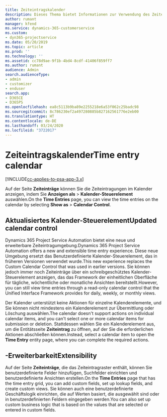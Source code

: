 ```yaml
---
title: Zeiteintragskalender
description: Dieses Thema bietet Informationen zur Verwendung des Zeiteintragskalenders.
author: rumant
manager: kfend
ms.service: dynamics-365-customerservice
ms.custom:
- dyn365-projectservice
ms.date: 05/20/2019
ms.topic: article
ms.prod: ''
ms.technology: ''
ms.assetid: cc78d9ae-9f1b-4bd4-8cdf-41406f859ff7
ms.author: rumant
audience: Admin
search.audienceType:
- admin
- customizer
- enduser
search.app:
- D365CE
- D365PS
ms.openlocfilehash: ea8c5113b9ba89e2255218e6a53f062c25badc98
ms.sourcegitcommit: 8c786230ef2a497280885b827162561776e2eb00
ms.translationtype: HT
ms.contentlocale: de-DE
ms.lasthandoff: 03/24/2020
ms.locfileid: "3722017"
---
```

# <a name="time-entry-calendar"></a><span data-ttu-id="48d81-103">Zeiteintragskalender</span><span class="sxs-lookup"><span data-stu-id="48d81-103">Time entry calendar</span></span>

[!INCLUDE[cc-applies-to-psa-app-3.x](../includes/cc-applies-to-psa-app-3x.md)]

<span data-ttu-id="48d81-104">Auf der Seite **Zeiteinträge** können Sie die Zeiteintragungen im Kalender anzeigen, indem Sie **Anzeigen als** \> **Kalender-Steuerelement** auswählen.</span><span class="sxs-lookup"><span data-stu-id="48d81-104">On the **Time Entries** page, you can view the time entries on the calendar by selecting **Show as** \> **Calendar Control**.</span></span>

## <a name="updated-calendar-control"></a><span data-ttu-id="48d81-105">Aktualisiertes Kalender-Steuerelement</span><span class="sxs-lookup"><span data-stu-id="48d81-105">Updated calendar control</span></span>

<span data-ttu-id="48d81-106">Dynamics 365 Project Service Automation bietet eine neue und erweiterbare Zeiteintragumgebung.</span><span class="sxs-lookup"><span data-stu-id="48d81-106">Dynamics 365 Project Service Automation offers a new and extensible time entry experience.</span></span> <span data-ttu-id="48d81-107">Diese neue Umgebung ersetzt das Benutzerdefinierte Kalender-Steuerelement, das in früheren Versionen verwendet wurde.</span><span class="sxs-lookup"><span data-stu-id="48d81-107">This new experience replaces the Custom Calendar Control that was used in earlier versions.</span></span> <span data-ttu-id="48d81-108">Sie können jedoch immer noch Zeiteinträge über ein schreibgeschütztes Kalender-Steuerelement anzeigen, das das Framework der einheitlichen Oberfläche für tägliche, wöchentliche oder monatliche Ansichten bereitstellt.</span><span class="sxs-lookup"><span data-stu-id="48d81-108">However, you can still view time entries through a read-only calendar control that the Unified Interface Framework provides for daily, weekly, or monthly views.</span></span>

<span data-ttu-id="48d81-109">Der Kalender unterstützt keine Aktionen für einzelne Kalenderelemente, und Sie können nicht mindestens ein Kalenderelement zur Übermittlung oder Löschung auswählen.</span><span class="sxs-lookup"><span data-stu-id="48d81-109">The calendar doesn't support actions on individual calendar items, and you can't select one or more calendar items for submission or deletion.</span></span> <span data-ttu-id="48d81-110">Stattdessen wählen Sie ein Kalenderelement aus, um die Entitätsseite **Zeiteintrag** zu öffnen, auf der Sie die erforderlichen Aktionen abschließen können.</span><span class="sxs-lookup"><span data-stu-id="48d81-110">Instead, select a calendar item to open the **Time Entry** entity page, where you can complete the required actions.</span></span>

## <a name="extensibility"></a><span data-ttu-id="48d81-111">-Erweiterbarkeit</span><span class="sxs-lookup"><span data-stu-id="48d81-111">Extensibility</span></span>

<span data-ttu-id="48d81-112">Auf der Seite **Zeiteinträge**, die das Zeiteintragraster enthält, können Sie benutzerdefinierte Felder hinzufügen, Suchfelder einrichten und benutzerdefinierte Ansichten erstellen.</span><span class="sxs-lookup"><span data-stu-id="48d81-112">On the **Time Entries** page that has the time entry grid, you can add custom fields, set up lookup fields, and create custom views.</span></span> <span data-ttu-id="48d81-113">Sie können auch eine benutzerdefinierte Geschäftslogik einrichten, die auf Werten basiert, die ausgewählt sind oder in benutzerdefinierten Feldern eingegeben werden.</span><span class="sxs-lookup"><span data-stu-id="48d81-113">You can also set up custom business logic that is based on the values that are selected or entered in custom fields.</span></span>
